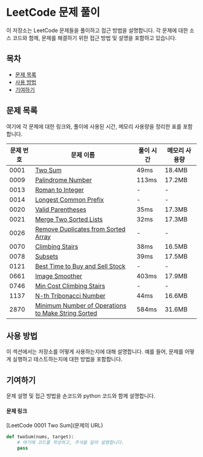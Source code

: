# LeetCode 문제 풀이

이 저장소는 LeetCode 문제들을 풀이하고 접근 방법을 설명합니다. 각 문제에 대한 소스 코드와 함께, 문제를 해결하기 위한 접근 방법 및 설명을 포함하고 있습니다.

## 목차

- [문제 목록](#문제-목록)
- [사용 방법](#사용-방법)
- [기여하기](#기여하기)

## 문제 목록

여기에 각 문제에 대한 링크와, 풀이에 사용된 시간, 메모리 사용량을 정리한 표를 포함합니다.

| 문제 번호 | 문제 이름                     | 풀이 시간 | 메모리 사용량 |
|-----------|-------------------------------|-----------|---------------|
| 0001      | [Two Sum](#0001-two-sum)      | 49ms      | 18.4MB        |
| 0009      | [Palindrome Number](#0009-palindrome-number) | 113ms      | 17.2MB        |
| 0013      | [Roman to Integer](#0013-roman-to-integer) | - | - |
| 0014      | [Longest Common Prefix](#0014-longest-common-prefix) | - | - |
| 0020      | [Valid Parentheses](#0020-valid-parentheses) | 35ms      | 17.3MB        |
| 0021      | [Merge Two Sorted Lists](#0021-merge-two-sorted-lists) | 32ms      | 17.3MB        |
| 0026      | [Remove Duplicates from Sorted Array](#0026-remove-duplicates-from-sorted-array) | - | - |
| 0070      | [Climbing Stairs](#0070-climbing-stairs) | 38ms      | 16.5MB        |
| 0078      | [Subsets](#0078-subsets)      | 39ms      | 17.5MB        |
| 0121      | [Best Time to Buy and Sell Stock](#0121-best-time-to-buy-and-sell-stock) | - | - |
| 0661      | [Image Smoother](#0661-image-smoother) | 403ms     | 17.9MB        |
| 0746      | [Min Cost Climbing Stairs](#0746-min-cost-climbing-stairs) | - | - |
| 1137      | [N-th Tribonacci Number](#1137-n-th-tribonacci-number) | 44ms      | 16.6MB        |
| 2870      | [Minimum Number of Operations to Make String Sorted](#2870-minimum-number-of-operations-to-make-string-sorted) | 584ms     | 31.6MB        |

## 사용 방법

이 섹션에서는 저장소를 어떻게 사용하는지에 대해 설명합니다. 예를 들어, 문제를 어떻게 실행하고 테스트하는지에 대한 방법을 포함합니다.

## 기여하기

문제 설명 및 접근 방법을 손코드와 python 코드와 함께 설명합니다.

#### 문제 링크

[LeetCode 0001 Two Sum](문제의 URL)


```python
def twoSum(nums, target):
    # 여기에 코드를 작성하고, 주석을 달아 설명합니다.
    pass
